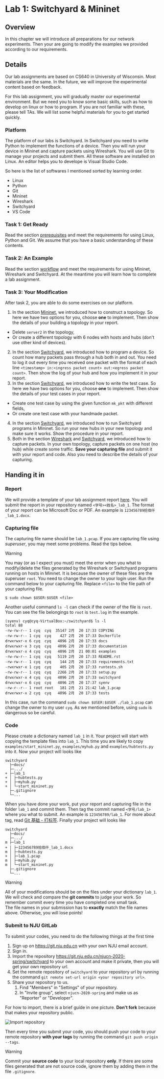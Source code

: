 # Lab 1: Switchyard & Mininet

## Overview

In this chapter we will introduce all preparations for our network experiments. Then your are going to modify the examples we provided according to our requirements.

## Details

Our lab assignments are based on CS640 in University of Wisconsin. Most materials are the same. In the future, we will improve the experimental content based on feedback.

For this lab assignment, you will gradually master our experimental environment. But we need you to know some basic skills, such as how to develop on linux or how to program. If you are not familiar with these, please tell TAs. We will list some helpful materials for you to get started quickly.

### Platform

The platform of our labs is Switchyard. In Switchyard you need to write Python to implement the functions of a device. Then you will run your device in Mininet and capture packets using Wireshark. You will use Git to manage your projects and submit them. All these software are installed on Linux. An editor helps you to develope is Visual Studio Code.

So here is the list of softwares I mentioned sorted by learning order.

- Linux
- Python
- Git
- Mininet
- Wireshark
- Switchyard
- VS Code

### Task 1: Get Ready

Read the section [prerequisites](prerequisites.md) and meet the requirements for using Linux, Python and Git. We assume that you have a basic understanding of these contents.

### Task 2: An Example

Read the section [workflow](workflow.md) and meet the requirements for using Mininet, Wireshark and Switchyard. At the meantime you will learn how to complete a lab assignment.

### Task 3: Your Modification

After task 2, you are able to do some exercises on our platform.

1. In the section [Mininet](mininet.md), we introduced how to construct a topology. So here we have two options for you, choose **one** to implement. Then show the details of your building a topology in your report.
  - Delete `server2` in the topology,
  - Or create a different topology with 6 nodes with hosts and hubs (don't use other kind of devices).
2. In the section [Switchyard](switchyard.md), we introduced how to program a device. So count how many packets pass through a hub both in and out. You need to log it out every time you received one packet with the format of each line `<timestamp> in:<ingress packet count> out:<egress packet count>`. Then show the log of your hub and how you implement it in your report.
3. In the section [Switchyard](switchyard.md), we introduced how to write the test case. So here we have two options for you, choose **one** to implement. Then show the details of your test cases in your report.
  - Create one test case by using the given function `mk_pkt` with different fields,
  - Or create one test case with your handmade packet.
4. In the section [Switchyard](switchyard.md), we introduced how to run Switchyard programs in Mininet. So run your new hubs in your new topology and make sure it works. Show the procedure in your report.
5. Both in the section [Wireshark](wireshark.md) and [Switchyard](switchyard.md), we introduced how to capture packets. In your own topology, capture packets on one host (no hub) while create some traffic. **Save your capturing file** and submit it with your report and code. Also you need to describe the details of your capturing.

## Handing it in

### Report

We will provide a template of your lab assignment report [here](https://box.nju.edu.cn/d/123a70ac8ff34595b18f/). You will submit the report in your repository named `<学号><姓名>_lab_1`. The format of your report can be Microsoft Doc or PDF. An example is `123456789拾佰仟_lab_1.docx`.

### Capturing file

The capturing file name should be `lab_1.pcap`. If you are capturing file using *superuser*, you may meet some problems. Read the tips below.

> [!WARNING]
> You may (or as I expect you must) meet the error when you what to modify/delete the files generated by the Wireshark or Switchyard programs running on hosts in Mininet. It is because the owner of these files are the superuser `root`. You need to change the owner to your login user. Run the command below to your capturing file. Replace `<file>` to the file path of your capturing file.
> ```
> $ sudo chown $USER:$USER <file>
> ```
> Another useful command `ls -l` can check if the owner of the file is `root`. You can see the file belongings to `root` is `test.log` in the example.
> ```
> (syenv) cyq@cyq-VirtualBox:~/switchyard$ ls -l
> total 88
> -rw-rw-r-- 1 cyq  cyq  35147 2月  20 17:33 COPYING
> -rw-rw-r-- 1 cyq  cyq    427 2月  20 17:33 Dockerfile
> drwxrwxr-x 6 cyq  cyq   4096 2月  20 17:33 docs
> drwxrwxr-x 3 cyq  cyq   4096 2月  20 17:33 documentation
> drwxrwxr-x 4 cyq  cyq   4096 2月  21 00:01 examples
> -rw-rw-r-- 1 cyq  cyq   5119 2月  20 17:33 README.rst
> -rw-rw-r-- 1 cyq  cyq    144 2月  20 17:33 requirements.txt
> -rwxrwxr-x 1 cyq  cyq    405 2月  20 17:33 runtests.sh
> -rw-rw-r-- 1 cyq  cyq   2266 2月  20 17:33 setup.py
> drwxrwxr-x 4 cyq  cyq   4096 2月  20 17:33 switchyard
> drwxrwxr-x 6 cyq  cyq   4096 2月  20 17:37 syenv
> -rw-r--r-- 1 root root   181 2月  21 21:42 lab_1.pcap
> drwxrwxr-x 2 cyq  cyq   4096 2月  20 17:33 tests
> ```
> In this case, run the command `sudo chown $USER:$USER ./lab_1.pcap` can change the owner to my user `cyq`.
> As we mentioned before, using `sudo` is dangerous so be careful.

### Code

Please create a dictionary named `lab_1` in it. Your project will start with copying the template files into `lab_1`. This time you are likely to copy `examples/start_mininet.py`, `examples/myhub.py` and `examples/hubtests.py` into it. Now your project will looks like

```
switchyard
  ├─docs/
  ├─.../
+ ├─lab_1
+ │ ├─hubtests.py
+ │ ├─myhub.py
+ │ └─start_mininet.py
  ├─.gitignore
  └─...
```

When you have done your work, put your report and capturing file in the folder `lab_1` and commit them. Then tag the commit named `<学号/lab_1>` where you what to submit. An example is `123456789/lab_1`. For more about tag, read [Git 基础 - 打标签](https://git-scm.com/book/zh/v2/Git-%E5%9F%BA%E7%A1%80-%E6%89%93%E6%A0%87%E7%AD%BE). Finally your project will looks like

```
switchyard
  ├─docs/
  ├─.../
m ├─lab_1
+ │ ├─123456789拾佰仟_lab_1.docx
m │ ├─hubtests.py
+ │ ├─lab_1.pcap
m │ ├─myhub.py
m │ └─start_mininet.py
  ├─.gitignore
  └─...
```

> [!WARNING]
> All of your modifications should be on the files under your dictionary `lab_1`. We will check and compare the **git commits** to judge your work. So remember commit every time you have completed one small task.  
> The file names in your submission has to **exactly** match the file names above. Otherwise, you will lose points!

### Submit to NJU GitLab

To submit your codes, you need to do the following things at the first time

1. Sign up on https://git.nju.edu.cn with your own NJU email account.
2. Sign in.
3. Import the repository https://git.nju.edu.cn/njucn-2020-spring/switchyard to your own account and make it private, then you will get your own repository url.
4. Set the remote repository of `switchyard` to your repository url by running the command `git remote set-url origin <your repository url>`.
5. Share your repository to us.
   1. Find "Members" in "Settings" of your repository.
   2. In "Invite group", select `njucn-2020-spring` and make us as "Reporter" or "Developer".

For how to import, there is a brief guide in one picture. **Don't fork** because that makes your repository public.

![Import repository](assets/import-repo.png)

Then every time you submit your code, you should push your code to your remote repository **with your tags** by running the command `git push origin --tags`.

> [!WARNING]
> Commit your **source code** to your local repository **only**. If there are some files generated that are not source code, ignore them by adding them in the file `.gitignore`.
